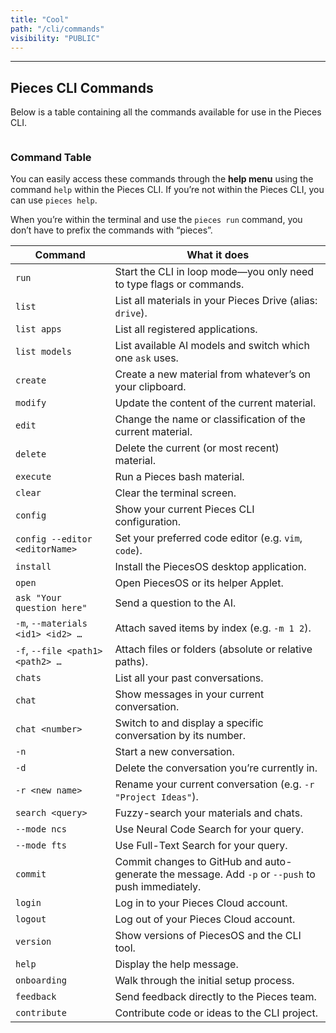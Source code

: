 ```yaml
---
title: "Cool"
path: "/cli/commands"
visibility: "PUBLIC"
---
```

***

## Pieces CLI Commands

Below is a table containing all the commands available for use in the Pieces CLI.

<Image src="https://storage.googleapis.com/hashnode_product_documentation_assets/cli_assets/commands/pieces_help.png" alt="" align="center" fullwidth="true" />

### Command Table

You can easily access these commands through the **help menu** using the command `help` within the Pieces CLI. If you’re not within the Pieces CLI, you can use `pieces help`.

When you’re within the terminal and use the `pieces run` command, you don’t have to prefix the commands with “pieces”.

| Command                           | What it does                                                                                      |
| --------------------------------- | ------------------------------------------------------------------------------------------------- |
| `run`                             | Start the CLI in loop mode—you only need to type flags or commands.                               |
| `list`                            | List all materials in your Pieces Drive (alias: `drive`).                                         |
| `list apps`                       | List all registered applications.                                                                 |
| `list models`                     | List available AI models and switch which one `ask` uses.                                         |
| `create`                          | Create a new material from whatever’s on your clipboard.                                          |
| `modify`                          | Update the content of the current material.                                                       |
| `edit`                            | Change the name or classification of the current material.                                        |
| `delete`                          | Delete the current (or most recent) material.                                                     |
| `execute`                         | Run a Pieces bash material.                                                                       |
| `clear`                           | Clear the terminal screen.                                                                        |
| `config`                          | Show your current Pieces CLI configuration.                                                       |
| `config --editor <editorName>`    | Set your preferred code editor (e.g. `vim`, `code`).                                              |
| `install`                         | Install the PiecesOS desktop application.                                                         |
| `open`                            | Open PiecesOS or its helper Applet.                                                               |
| `ask "Your question here"`        | Send a question to the AI.                                                                        |
| `-m`, `--materials <id1> <id2> …` | Attach saved items by index (e.g. `-m 1 2`).                                                      |
| `-f`, `--file <path1> <path2> …`  | Attach files or folders (absolute or relative paths).                                             |
| `chats`                           | List all your past conversations.                                                                 |
| `chat`                            | Show messages in your current conversation.                                                       |
| `chat <number>`                   | Switch to and display a specific conversation by its number.                                      |
| `-n`                              | Start a new conversation.                                                                         |
| `-d`                              | Delete the conversation you’re currently in.                                                      |
| `-r <new name>`                   | Rename your current conversation (e.g. `-r "Project Ideas"`).                                     |
| `search <query>`                  | Fuzzy-search your materials and chats.                                                            |
| `--mode ncs`                      | Use Neural Code Search for your query.                                                            |
| `--mode fts`                      | Use Full-Text Search for your query.                                                              |
| `commit`                          | Commit changes to GitHub and auto-generate the message. Add `-p` or `--push` to push immediately. |
| `login`                           | Log in to your Pieces Cloud account.                                                              |
| `logout`                          | Log out of your Pieces Cloud account.                                                             |
| `version`                         | Show versions of PiecesOS and the CLI tool.                                                       |
| `help`                            | Display the help message.                                                                         |
| `onboarding`                      | Walk through the initial setup process.                                                           |
| `feedback`                        | Send feedback directly to the Pieces team.                                                        |
| `contribute`                      | Contribute code or ideas to the CLI project.                                                      |
